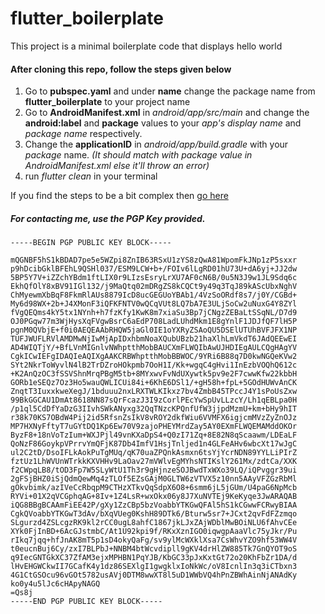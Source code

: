 # flutter_boilerplate

This project is a minimal boilerplate code that displays hello world

#### After cloning this repo, follow the steps given below
1. Go to **pubspec.yaml** and under **name** change the package name from **flutter_boilerplate** to your project name 
2. Go to **AndroidManifest.xml** in _android/app/src/main_ and change the **android:label** and **package** values to your _app's display name_ and _package name_ respectively.
3. Change the **applicationID** in _android/app/build.gradle_ with your _package_ name. *(It should match with _package_ value in _AndroidManifest.xml_ else it'll throw an error)*
4. run _flutter clean_ in your terminal

If you find the steps to be a bit complex then [go here]

[go here]: https://stackoverflow.com/questions/51534616/how-to-change-package-name-in-flutter

##### For contacting me, use the **PGP Key** provided.
 ```
-----BEGIN PGP PUBLIC KEY BLOCK-----

mQGNBF5hS1kBDAD7pe5e5WZpi8ZnIB63RSxU1zYS8zQwA81WpomFkJNp1zP5sxxr
p9hDcibGklBFEhL9QSHl037/ESM9LCW+b+/FOIv6lLgRD01hU73U+dA6yj+JJ2dw
5BP5Y7V+iZZchYBdm1ftLIX0r9LIzsEsryLrXU7AF0cN6B/0u5N3J9w1JL9Sdq6c
EkhQfOlY8xBV91IGl132/j9MaQtq02mDRgZS8kCQCt9y49q3TqJ89kAScUbxNghV
ChMyewmXbBqF8FkmRlAUs8879IcD8ucGEGUoYBAb1/4VzSoORdf8s7/j0Y/CGBd+
My6d98WX+2b+J4XMonF3iQFKFNTV0wQCqVUt8LQ7bA7E3ULjSoCw2uNuxG4Y8ZYl
fVgQEQms4kY5tx1NYnh+h7fzKfy1KwK8m7xiaSu3Bp7jCNgzZEBaLtSSqNL/D7d9
OJ0PGqw77m3WjHysXqFVgwBsrC6aEdP708LadLUhdMkm1E8gYnlF1JDJfQF7lH5P
pgnM0QVbjE+f0i0AEQEAAbRHQW5jaGl0IE1oYXRyZSAoQU5DSElUTUhBVFJFX1NP
TUFJWUFLRVlAMDMwNjIwMjApIDxhbmNoaXQubUBzb21haXlhLmVkdT6JAdQEEwEI
AD4WIQTjY/+BfLVnMIGnlvNWhptthMobBAUCXmFLWQIbAwUJHDIEgAULCQgHAgYV
CgkICwIEFgIDAQIeAQIXgAAKCRBWhptthMobBBWOC/9YRi6B88q7D0kwNGQeKVw2
SYt2NkrToWyvlN4lB2TrDZroHOkpmb7OoH1I/Kk+wgqC4gHvi1InEzbVOQhQ612c
+K2AnQzOC3fSSVShnMrqPBgM5tb+8MYxwvFvNdUXywtk5pv9e2F7cwwKfw22kbbH
GORb1eSEQz7Oz3Ho5wauQWLICUi84i+6KhE6DSl1/+gH58h+fpL+5GOdHUWvAnCK
ZnqtT3IuxxkweXegJ/1bduuu2nxLRXTWLKIkxz7bv4ZmbB45TPccJ4Y1sPoUsZxw
99BkGGCAU1DmAt8618NN87sQrFcazJ3I9zCorlPEcYwSpUvLLzcY/Lh1qEBLpa0H
/p1ql5CdDfYaDzG3IIvhSWkANyxg32QqTNzcKPQnfUfW3jjpdMzmU+km+bHy9hIT
r38k70KS7OBdW4Pij2id5RfsnZsIkV8vROY2dkfWiu6VVMFX6igjcmMVzZyZnOJz
MP7HXNyFftyT7uGYtDQ1Kp6Ew70V9zajoPHEYMrdZay5AY0EXmFLWQEMAMddOKOr
ByzF8+18nVoTzIum+WXJPjl49vnKXaDpS4+Q0zI71Zq+8E82N8qScaawm/LDEaLF
QoNzF86GoykpVPrrvYmQFjK87Db4ImfV1HsjTnljed1n4GLFeAHv6wbcXt17wJgC
ul2C2tD/DsoIFLkAokPuTgMUq/qK70uaZPQnkAsmxn6tsYjYcrNDN89YYLLiPIrZ
fztUz1LhWVUnWTrkkKXVHHv9LaOav27mVWlvEgMYhsNTIKslY261Mx/zdtCa/XXK
f2CWpqLB8/tOD3Fp7W5SLyWtU1Th3r9gHjnzeSOJBwdTxWXo39LQ/iQPvggr39ui
2gFSjBHZ0iSjQdmQewMq4zTLOf5EZsGAjM0GLTW6zVTVX5z10nn5AAyVFZGzRbMl
gOkvbimk/azIVeCcRbqpM9CTHzXTkvQqSdpX6O8+6smm6jL5jGUm/U4paG6NpMcb
RYVi+01X2qVCGphqAG+8Iv+1Z4LsR+wxOkx06y8J7XuNVTEj9KeKyqe3JwARAQAB
iQG8BBgBCAAmFiEE42P/gXy1ZzCBp5bzVoabbYTKGwQFAl5hS1kCGwwFCRwyBIAA
CgkQVoabbYTKGwT3dAv/bXqVUeg0KshH89DTk6/Bturw5sr7+JCxt2qvFdFZzmqo
SLgurzd4ZSLcgzRK9kl2rCC0ugL8ahfC1867jkLJxZAjWDblMwBOiNLU6fAhvCEe
XYk0FjInBD+6AcGJstmbC/At1U92kpi9f/RKxXznIGO0iqwgpAaaVlc75yJkr/Pu
rIkq7jqq+hfJnAK8mT5p1sD4okyQaFg/sv9ylMcWXklXsa7CsWhvYZO9hf53WW4V
t0eucnBuj6Cy/zxI7BLPbJ+NNBM4btWcvdipll9gKV4drHlZW885Tk7GnQYOT9oS
q9IecGNTGkXC37ZfAM3ejxMPHBN1PqYJB/KbGC33pJxKxtGt72o20KhFbZr1DA/d
lHvEHGWCkwII7GCafK4y1dz86SEXlgI1gwgklxIoNkWc/oV8IcnlIn3q3iCTbxn3
4G1CtGSOcu96vGOt5782usAVj0DTM8wwXT8l5uD1WWbVQ4hPnZBWhAinNjANAdKy
ko0y4u5lJc6cHApyNAGQ
=Qs8j
-----END PGP PUBLIC KEY BLOCK-----
 ```
